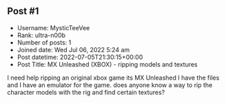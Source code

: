 ## Post #1
- Username: MysticTeeVee
- Rank: ultra-n00b
- Number of posts: 1
- Joined date: Wed Jul 06, 2022 5:24 am
- Post datetime: 2022-07-05T21:30:15+00:00
- Post Title: MX Unleashed (XBOX) - ripping models and textures

I need help ripping an original xbox game its MX Unleashed I have the files and I have an emulator for the game. does anyone know a way to rip the character models with the rig and find certain textures?
